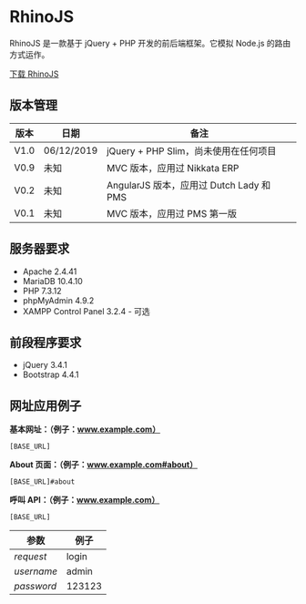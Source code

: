 
# RhinoJS
RhinoJS 是一款基于 jQuery + PHP 开发的前后端框架。它模拟 Node.js 的路由方式运作。

[下载 RhinoJS](https://github.com/hong99115ips/rhinojs/archive/master.zip)

## 版本管理
|版本|日期|备注|
|--|--|--|
|V1.0|06/12/2019|jQuery + PHP Slim，尚未使用在任何项目|
|V0.9|未知|MVC 版本，应用过 Nikkata ERP|
|V0.2|未知|AngularJS 版本，应用过 Dutch Lady 和 PMS|
|V0.1|未知|MVC 版本，应用过 PMS 第一版|

## 服务器要求
 - Apache 2.4.41
 - MariaDB 10.4.10
 - PHP 7.3.12
 - phpMyAdmin 4.9.2
 - XAMPP Control Panel 3.2.4 - 可选

## 前段程序要求
 - jQuery 3.4.1
 - Bootstrap 4.4.1

## 网址应用例子
**基本网址：（例子：www.example.com）**

    [BASE_URL]
    
**About 页面：（例子：www.example.com#about）**

    [BASE_URL]#about
   
**呼叫 API：（例子：www.example.com）**


    [BASE_URL]
|参数|例子|
|--|--|
|*request*|login|
|*username*|admin|
|*password*|123123|

